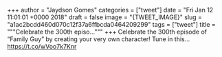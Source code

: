 
+++
author = "Jaydson Gomes"
categories = ["tweet"]
date = "Fri Jan 12 11:01:01 +0000 2018"
draft = false
image = "{TWEET_IMAGE}"
slug = "a1ac2bcdd460d070c12f37a6ffbcda0464209299"
tags = ["tweet"]
title = """Celebrate the 300th episo..."""
+++
Celebrate the 300th episode of “Family Guy” by creating your very own character! Tune in this… https://t.co/wVoo7k7Knr
